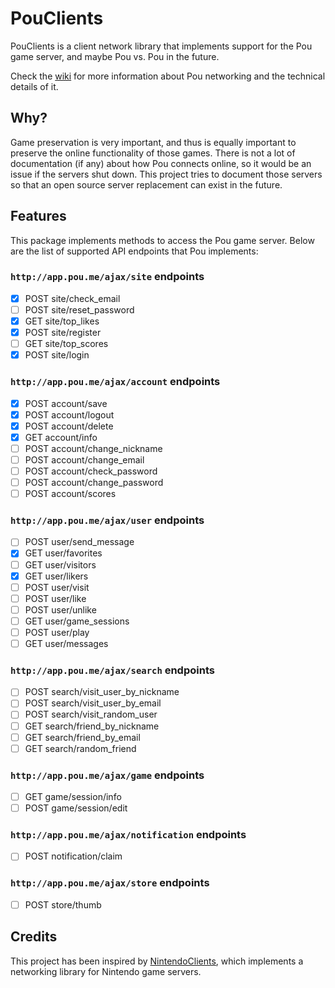 # PouClients

PouClients is a client network library that implements support for the Pou game server, and maybe Pou vs. Pou in the future.

Check the [wiki](https://github.com/DaniElectra/PouClients/wiki) for more information about Pou networking and the technical details of it.

## Why?

Game preservation is very important, and thus is equally important to preserve the online functionality of those games. There is not a lot of documentation (if any) about how Pou connects online, so it would be an issue if the servers shut down. This project tries to document those servers so that an open source server replacement can exist in the future.

## Features

This package implements methods to access the Pou game server. Below are the list of supported API endpoints that Pou implements:

### `http://app.pou.me/ajax/site` endpoints

- [X] POST site/check_email
- [ ] POST site/reset_password
- [X] GET site/top_likes
- [X] POST site/register
- [ ] GET site/top_scores
- [X] POST site/login

### `http://app.pou.me/ajax/account` endpoints

- [X] POST account/save
- [X] POST account/logout
- [X] POST account/delete
- [X] GET account/info
- [ ] POST account/change_nickname
- [ ] POST account/change_email
- [ ] POST account/check_password
- [ ] POST account/change_password
- [ ] POST account/scores

### `http://app.pou.me/ajax/user` endpoints

- [ ] POST user/send_message
- [X] GET user/favorites
- [ ] GET user/visitors
- [X] GET user/likers
- [ ] POST user/visit
- [ ] POST user/like
- [ ] POST user/unlike
- [ ] GET user/game_sessions
- [ ] POST user/play
- [ ] GET user/messages

### `http://app.pou.me/ajax/search` endpoints

- [ ] POST search/visit_user_by_nickname
- [ ] POST search/visit_user_by_email
- [ ] POST search/visit_random_user
- [ ] GET search/friend_by_nickname
- [ ] GET search/friend_by_email
- [ ] GET search/random_friend

### `http://app.pou.me/ajax/game` endpoints

- [ ] GET game/session/info
- [ ] POST game/session/edit

### `http://app.pou.me/ajax/notification` endpoints

- [ ] POST notification/claim

### `http://app.pou.me/ajax/store` endpoints

- [ ] POST store/thumb

## Credits

This project has been inspired by [NintendoClients](https://github.com/kinnay/NintendoClients), which implements a networking library for Nintendo game servers.
